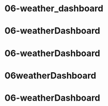 # 06-weather_dashboard
# 06-weatherDashboard
# 06-weatherDashboard
# 06weatherDashboard
# 06-weatherDashboard
